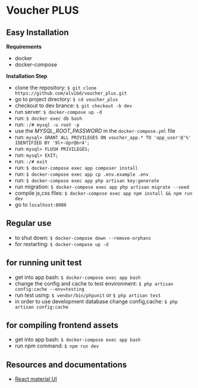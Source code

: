 # Voucher PLUS

Easy Installation
-----------------
**Requirements**
- docker
- docker-compose

**Installation Step**
- clone the repository: `$ git clone https://github.com/alvibd/voucher_plus.git`
- go to project directory: `$ cd voucher_plus`
- checkout to dev brance: `$ git checkout -b dev`
- run server: `$ docker-compose up -d`
- run: `$ docker exec db bash`
- run: `:/# mysql -u root -p` 
- use the *MYSQL_ROOT_PASSWORD* in the `docker-compose.yml` file
- run: `mysql> GRANT ALL PRIVILEGES ON voucher_app.* TO 'app_user'@'%' IDENTIFIED BY '9l+-Upr@br4';`
- run: `mysql> FLUSH PRIVILEGES;`
- run: `mysql> EXIT;`
- run: `:/# exit`
- run: `$ docker-compose exec app composer install`
- run: `$ docker-compose exec app cp .env.example .env`
- run: `$ docker-compose exec app php artisan key:generate`
- run migration: `$ docker-compose exec app php artisan migrate --seed`
- compile js,css files: `$ docker-compose exec app npm install && npm run dev`
- go to `localhost:8080`

## Regular use

- to shut down: `$ docker-compose down --remove-orphans`
- for restarting: `$ docker-compose up -d`

## for running unit test

- get into app bash: `$ docker-compose exec app bash`
- change the config and cache to test environment: `$ php artisan config:cache --env=testing`
- run test using: `$ vendor/bin/phpunit` or `$ php artisan test`
- in order to use development database change config,cache: `$ php artisan config:cache`

## for compiling frontend assets

- get into app bash: `$ docker-compose exec app bash`
- run npm command: `$ npm run dev`


## Resources and documentations
- [React material UI](https://material-ui.com/)
